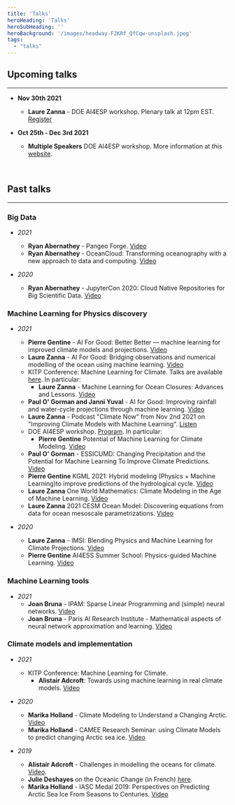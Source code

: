 ```yaml
---
title: 'Talks'
heroHeading: 'Talks'
heroSubHeading: ''
heroBackground: '/images/headway-F2KRf_QfCqw-unsplash.jpeg'
tags:
  - "talks"
---
```


## Upcoming talks
---

- **Nov 30th 2021** 
  * **Laure Zanna** - DOE AI4ESP workshop. Plenary talk at 12pm EST. [Register](https://www.zoomgov.com/webinar/register/WN__baDpUvjQ3O_a7pJ6E_lMA)

- **Oct 25th - Dec 3rd 2021** 
  * **Multiple Speakers** DOE AI4ESP workshop. More information at this [website](https://www.ai4esp.org/workshop/).
<br>

## Past talks
---
### Big Data
- *2021* 
  * **Ryan Abernathey** - Pangeo Forge. [Video](https://vimeo.com/510830389)
  * **Ryan Abernathey** - OceanCloud: Transforming oceanography with a new approach to data and computing. [Video](https://vimeo.com/508434363)

- *2020*
  * **Ryan Abernathey** - JupyterCon 2020: Cloud Native Repositories for Big Scientific Data. [Video](https://www.youtube.com/watch?v=lg7-qi4dEZ8)

### Machine Learning for Physics discovery
- *2021*
  * **Pierre Gentine** - AI For Good: Better Better — machine learning for improved climate models and projections. [Video](https://www.youtube.com/watch?v=SYC7ZVLxomI)
  * **Laure Zanna** - AI For Good: Bridging observations and numerical modelling of the ocean using machine learning. [Video](https://www.youtube.com/watch?v=BLF4w-4JUe4)
  * KITP Conference: Machine Learning for Climate. Talks are available [here](https://online.kitp.ucsb.edu/online/climate-c21/). In particular: 
    * **Laure Zanna** -	Machine Learning for Ocean Closures: Advances and Lessons. [Video](https://online.kitp.ucsb.edu/online/climate-c21/zanna/)
  * **Paul O' Gorman and Janni Yuval** - AI for Good: Improving rainfall and water-cycle projections through machine learning. [Video](https://www.youtube.com/watch?v=ehHywbGSaBk)
  * **Laure Zanna** - Podcast "Climate Now" from Nov 2nd 2021 on "Improving Climate Models with Machine Learning". [Listen](https://podcasts.apple.com/us/podcast/climate-now/id1565404483) 
  * DOE AI4ESP workshop. [Program](https://www.ai4esp.org/workshop/). In particular: 
    * **Pierre Gentine** Potential of Machine Learning for Climate Modeling. [Video](https://youtu.be/YLWD1tqE4FA?t=1042)
  * **Paul O' Gorman** - ESSICUMD: Changing Precipitation and the Potential for Machine Learning To Improve Climate Predictions. [Video](https://www.youtube.com/watch?v=4evNO_WM5Ko)
  * **Pierre Gentine** KGML 2021: Hybrid modeling (Physics + Machine Learning)to improve predictions of the hydrological cycle. [Video](https://www.youtube.com/watch?v=1wIH_NKU3JE)
  * **Laure Zanna** One World Mathematics: Climate Modeling in the Age of Machine Learning. [Video](https://www.youtube.com/watch?v=bH_A1nvwiDI)
  * **Laure Zanna** 2021 CESM Ocean Model: Discovering equations from data for ocean mesoscale parametrizations. [Video](https://youtu.be/9YQnW9ylacU?t=20685)

- *2020* 
  * **Laure Zanna** - IMSI: Blending Physics and Machine Learning for Climate Projections. [Video](https://www.imsi.institute/videos/blending-physics-and-machine-learning-to-improve-climate-projections/)
  * **Pierre Gentine** AI4ESS Summer School: Physics-guided Machine Learning. [Video](https://www.youtube.com/watch?v=T60OmRD102s)


### Machine Learning tools 

- *2021* 
  * **Joan Bruna** - IPAM: Sparse Linear Programming and (simple) neural networks. [Video](https://www.youtube.com/watch?v=zF2boWRsvMU)
  * **Joan Bruna** - Paris AI Research Institute - Mathematical aspects of neural network approximation and learning. [Video](https://www.youtube.com/watch?v=CjtXrWJj16c)

### Climate models and implementation
- *2021* 
  * KITP Conference: Machine Learning for Climate. 
    * **Alistair Adcroft**: Towards using machine learning in real climate models.  [Video](https://online.kitp.ucsb.edu/online/climate-c21/adcroft/)

- *2020*
  * **Marika Holland** - Climate Modeling to Understand a Changing Arctic. [Video](https://www.youtube.com/watch?v=C1H7MkDTZ7g)
  * **Marika Holland** - CAMEE Research Seminar: using Climate Models to predict changing Arctic sea ice. [Video](https://www.youtube.com/watch?v=RHAMrCs09W4)
  
- *2019* 
  * **Alistair Adcroft** - Challenges in modelling the oceans for climate. [Video](https://www.pathlms.com/siam/courses/10878/sections/14374/video_presentations/127453). 
  * **Julie Deshayes** on the Oceanic Change (in French) [here](https://www.youtube.com/watch?v=Jl_KeM34gfI).
  * **Marika Holland** - IASC Medal 2019: Perspectives on Predicting Arctic Sea Ice From Seasons to Centuries. [Video](https://www.youtube.com/watch?v=c-HtcOtgySU&t=48s)
 
